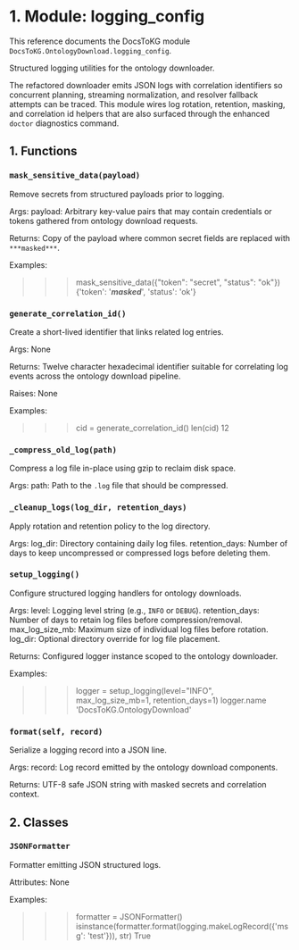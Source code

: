 # 1. Module: logging_config

This reference documents the DocsToKG module ``DocsToKG.OntologyDownload.logging_config``.

Structured logging utilities for the ontology downloader.

The refactored downloader emits JSON logs with correlation identifiers so
concurrent planning, streaming normalization, and resolver fallback attempts
can be traced. This module wires log rotation, retention, masking, and
correlation id helpers that are also surfaced through the enhanced `doctor`
diagnostics command.

## 1. Functions

### `mask_sensitive_data(payload)`

Remove secrets from structured payloads prior to logging.

Args:
payload: Arbitrary key-value pairs that may contain credentials or
tokens gathered from ontology download requests.

Returns:
Copy of the payload where common secret fields are replaced with
`***masked***`.

Examples:
>>> mask_sensitive_data({"token": "secret", "status": "ok"})
{'token': '***masked***', 'status': 'ok'}

### `generate_correlation_id()`

Create a short-lived identifier that links related log entries.

Args:
None

Returns:
Twelve character hexadecimal identifier suitable for correlating log
events across the ontology download pipeline.

Raises:
None

Examples:
>>> cid = generate_correlation_id()
>>> len(cid)
12

### `_compress_old_log(path)`

Compress a log file in-place using gzip to reclaim disk space.

Args:
path: Path to the `.log` file that should be compressed.

### `_cleanup_logs(log_dir, retention_days)`

Apply rotation and retention policy to the log directory.

Args:
log_dir: Directory containing daily log files.
retention_days: Number of days to keep uncompressed or compressed logs
before deleting them.

### `setup_logging()`

Configure structured logging handlers for ontology downloads.

Args:
level: Logging level string (e.g., ``INFO`` or ``DEBUG``).
retention_days: Number of days to retain log files before compression/removal.
max_log_size_mb: Maximum size of individual log files before rotation.
log_dir: Optional directory override for log file placement.

Returns:
Configured logger instance scoped to the ontology downloader.

Examples:
>>> logger = setup_logging(level="INFO", max_log_size_mb=1, retention_days=1)
>>> logger.name
'DocsToKG.OntologyDownload'

### `format(self, record)`

Serialize a logging record into a JSON line.

Args:
record: Log record emitted by the ontology download components.

Returns:
UTF-8 safe JSON string with masked secrets and correlation context.

## 2. Classes

### `JSONFormatter`

Formatter emitting JSON structured logs.

Attributes:
None

Examples:
>>> formatter = JSONFormatter()
>>> isinstance(formatter.format(logging.makeLogRecord({'msg': 'test'})), str)
True

